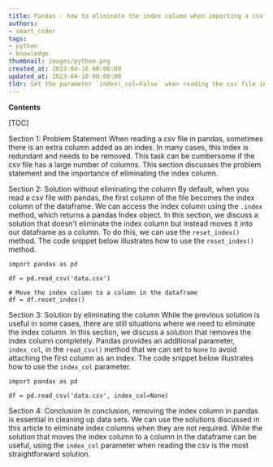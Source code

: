 ```yaml
---
title: Pandas - how to eliminate the index column when importing a csv?
authors:
- smart_coder
tags:
- python
- knowledge
thumbnail: images/python.png
created_at: 2023-04-18 00:00:00
updated_at: 2023-04-18 00:00:00
tldr: Set the parameter `index\_col=False` when reading the csv file in pandas to remove the index column.
---
```


**Contents**

[TOC]

Section 1: Problem Statement
When reading a csv file in pandas, sometimes there is an extra column added as an index. In many cases, this index is redundant and needs to be removed. This task can be cumbersome if the csv file has a large number of columns. This section discusses the problem statement and the importance of eliminating the index column.

Section 2: Solution without eliminating the column
By default, when you read a csv file with pandas, the first column of the file becomes the index column of the dataframe. We can access the index column using the `.index` method, which returns a pandas Index object. In this section, we discuss a solution that doesn't eliminate the index column but instead moves it into our dataframe as a column. To do this, we can use the `reset_index()` method. The code snippet below illustrates how to use the `reset_index()` method.

```
import pandas as pd

df = pd.read_csv('data.csv')

# Move the index column to a column in the dataframe
df = df.reset_index()
```

Section 3: Solution by eliminating the column
While the previous solution is useful in some cases, there are still situations where we need to eliminate the index column. In this section, we discuss a solution that removes the index column completely. Pandas provides an additional parameter, `index_col`, in the `read_csv()` method that we can set to `None` to avoid attaching the first column as an index. The code snippet below illustrates how to use the `index_col` parameter.

```
import pandas as pd

df = pd.read_csv('data.csv', index_col=None)
```

Section 4: Conclusion
In conclusion, removing the index column in pandas is essential in cleaning up data sets. We can use the solutions discussed in this article to eliminate index columns when they are not required. While the solution that moves the index column to a column in the dataframe can be useful, using the `index_col` parameter when reading the csv is the most straightforward solution.
